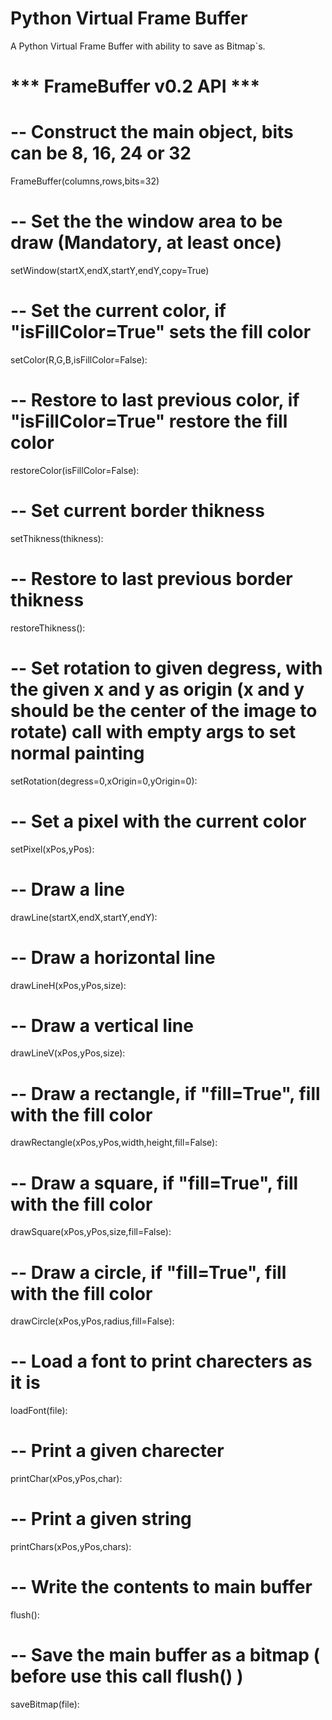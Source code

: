 # Python Virtual Frame Buffer

A Python Virtual Frame Buffer with ability to save as Bitmap`s.



# *** FrameBuffer v0.2 API ***

# -- Construct the main object, bits can be 8, 16, 24 or 32

FrameBuffer(columns,rows,bits=32)

# -- Set the the window area to be draw (Mandatory, at least once)

setWindow(startX,endX,startY,endY,copy=True)

# -- Set the current color, if "isFillColor=True" sets the fill color

setColor(R,G,B,isFillColor=False):

# -- Restore to last previous color, if "isFillColor=True" restore the fill color

restoreColor(isFillColor=False):

# -- Set current border thikness

setThikness(thikness):

# -- Restore to last previous border thikness

restoreThikness():

# -- Set rotation to given degress, with the given x and y as origin (x and y should be the center of the image to rotate) call with empty args to set normal painting

setRotation(degress=0,xOrigin=0,yOrigin=0):

# -- Set a pixel with the current color

setPixel(xPos,yPos):

# -- Draw a line

drawLine(startX,endX,startY,endY):

# -- Draw a horizontal line

drawLineH(xPos,yPos,size):

# -- Draw a vertical line

drawLineV(xPos,yPos,size):

# -- Draw a rectangle, if "fill=True", fill with the fill color

drawRectangle(xPos,yPos,width,height,fill=False):

# -- Draw a square, if "fill=True", fill with the fill color

drawSquare(xPos,yPos,size,fill=False):

# -- Draw a circle, if "fill=True", fill with the fill color

drawCircle(xPos,yPos,radius,fill=False):

# -- Load a font to print charecters as it is

loadFont(file):

# -- Print a given charecter

printChar(xPos,yPos,char):

# -- Print a given string 

printChars(xPos,yPos,chars):

# -- Write the contents to main buffer

flush():

# -- Save the main buffer as a bitmap ( before use this call flush() )

saveBitmap(file):
